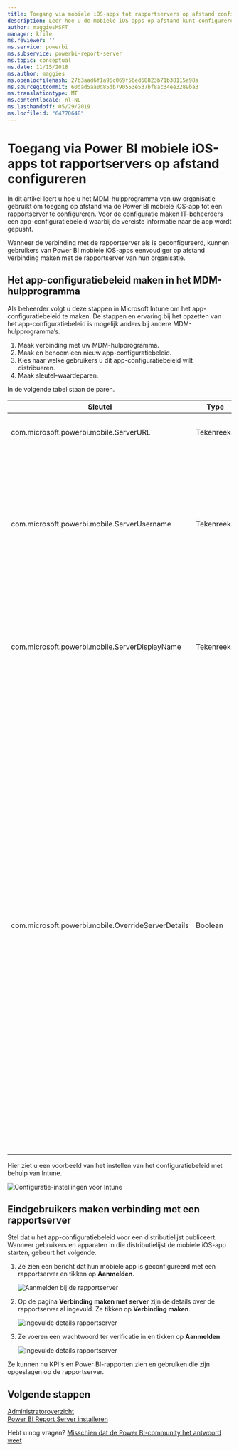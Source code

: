 ```yaml
---
title: Toegang via mobiele iOS-apps tot rapportservers op afstand configureren
description: Leer hoe u de mobiele iOS-apps op afstand kunt configureren voor uw rapportserver.
author: maggiesMSFT
manager: kfile
ms.reviewer: ''
ms.service: powerbi
ms.subservice: powerbi-report-server
ms.topic: conceptual
ms.date: 11/15/2018
ms.author: maggies
ms.openlocfilehash: 27b3aad6f1a96c069f56ed68823b71b38115a98a
ms.sourcegitcommit: 60dad5aa0d85db790553e537bf8ac34ee3289ba3
ms.translationtype: MT
ms.contentlocale: nl-NL
ms.lasthandoff: 05/29/2019
ms.locfileid: "64770648"
---
```

# <a name="configure-power-bi-ios-mobile-app-access-to-a-report-server-remotely"></a>Toegang via Power BI mobiele iOS-apps tot rapportservers op afstand configureren

In dit artikel leert u hoe u het MDM-hulpprogramma van uw organisatie gebruikt om toegang op afstand via de Power BI mobiele iOS-app tot een rapportserver te configureren. Voor de configuratie maken IT-beheerders een app-configuratiebeleid waarbij de vereiste informatie naar de app wordt gepusht. 

 Wanneer de verbinding met de rapportserver als is geconfigureerd, kunnen gebruikers van Power BI mobiele iOS-apps eenvoudiger op afstand verbinding maken met de rapportserver van hun organisatie. 

## <a name="create-the-app-configuration-policy-in-mdm-tool"></a>Het app-configuratiebeleid maken in het MDM-hulpprogramma 

Als beheerder volgt u deze stappen in Microsoft Intune om het app-configuratiebeleid te maken. De stappen en ervaring bij het opzetten van het app-configuratiebeleid is mogelijk anders bij andere MDM-hulpprogramma’s. 

1. Maak verbinding met uw MDM-hulpprogramma. 
2. Maak en benoem een nieuw app-configuratiebeleid. 
3. Kies naar welke gebruikers u dit app-configuratiebeleid wilt distribueren. 
4. Maak sleutel-waardeparen. 

In de volgende tabel staan de paren.

|Sleutel  |Type  |Beschrijving  |
|---------|---------|---------|
| com.microsoft.powerbi.mobile.ServerURL | Tekenreeks | Rapportserver-URL <br> Moet beginnen met http/https |
| com.microsoft.powerbi.mobile.ServerUsername | Tekenreeks | [optioneel] <br> De gebruikersnaam die u wilt gebruiken om verbinding te maken met de server. <br> Als deze niet bestaat, wordt de gebruiker gevraagd de gebruikersnaam voor de verbinding in te voeren.| 
| com.microsoft.powerbi.mobile.ServerDisplayName | Tekenreeks | [optioneel] <br> De standaardwaarde is rapportserver <br> Een beschrijvende naam die in de app wordt gebruikt als naam voor de server | 
| com.microsoft.powerbi.mobile.OverrideServerDetails | Boolean | De standaardwaarde is Waar <br>Als deze optie is ingesteld op Waar, worden hiermee alle eventuele definities van de rapportserver overschreven die al op het mobiele apparaat bestaan. Bestaande servers die al zijn geconfigureerd, worden verwijderd. <br> Wanneer overschrijven is ingesteld op Waar, voorkomt u hiermee ook dat gebruikers die configuratie kunnen verwijderen. <br> Wanneer de optie is ingesteld op Onwaar, worden de gepushte waarden toegevoegd en blijven bestaande instellingen bestaan. <br> Als dezelfde server-URL al is geconfigureerd in de mobiele app, blijft deze configuratie bestaan. De app vraagt niet of de gebruiker zich opnieuw verifieert voor dezelfde server. |

Hier ziet u een voorbeeld van het instellen van het configuratiebeleid met behulp van Intune.

![Configuratie-instellingen voor Intune](media/configure-powerbi-mobile-apps-remote/power-bi-ios-remote-configuration-settings.png)

## <a name="end-users-connecting-to-a-report-server"></a>Eindgebruikers maken verbinding met een rapportserver

 Stel dat u het app-configuratiebeleid voor een distributielijst publiceert. Wanneer gebruikers en apparaten in die distributielijst de mobiele iOS-app starten, gebeurt het volgende. 

1. Ze zien een bericht dat hun mobiele app is geconfigureerd met een rapportserver en tikken op **Aanmelden**.

    ![Aanmelden bij de rapportserver](media/configure-powerbi-mobile-apps-remote/power-bi-config-server-sign-in.png)

2.  Op de pagina **Verbinding maken met server** zijn de details over de rapportserver al ingevuld. Ze tikken op **Verbinding maken**.

    ![Ingevulde details rapportserver](media/configure-powerbi-mobile-apps-remote/power-bi-ios-remote-configure-connect-server.png)

3. Ze voeren een wachtwoord ter verificatie in en tikken op **Aanmelden**. 

    ![Ingevulde details rapportserver](media/configure-powerbi-mobile-apps-remote/power-bi-config-server-address.png)

Ze kunnen nu KPI's en Power BI-rapporten zien en gebruiken die zijn opgeslagen op de rapportserver.

## <a name="next-steps"></a>Volgende stappen
[Administratoroverzicht](admin-handbook-overview.md)  
[Power BI Report Server installeren](install-report-server.md)  

Hebt u nog vragen? [Misschien dat de Power BI-community het antwoord weet](https://community.powerbi.com/)

